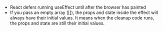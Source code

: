 -   React defers running useEffect until after the browser has painted
-   If you pass an empty array ([]), the props and state inside the effect will always have their initial values. It means when the cleanup code runs, the props and state are still their initial values.
